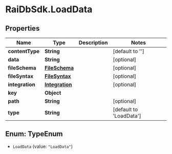 # RaiDbSdk.LoadData

## Properties

Name | Type | Description | Notes
------------ | ------------- | ------------- | -------------
**contentType** | **String** |  | [default to &#39;&#39;]
**data** | **String** |  | [optional] 
**fileSchema** | [**FileSchema**](FileSchema.md) |  | [optional] 
**fileSyntax** | [**FileSyntax**](FileSyntax.md) |  | [optional] 
**integration** | [**Integration**](Integration.md) |  | [optional] 
**key** | **Object** |  | 
**path** | **String** |  | [optional] 
**type** | **String** |  | [default to &#39;LoadData&#39;]



## Enum: TypeEnum


* `LoadData` (value: `"LoadData"`)





